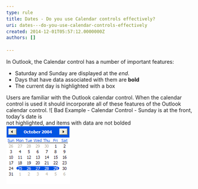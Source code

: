 ```yaml
---
type: rule
title: Dates - Do you use Calendar controls effectively?
uri: dates---do-you-use-calendar-controls-effectively
created: 2014-12-01T05:57:12.0000000Z
authors: []

---
```


In Outlook, the Calendar control has a number of important features:

- Saturday and Sunday are displayed at the *end*.
- Days that have data associated with them are **bold**
- The current day is highlighted with a box

 


Users are familiar with the Outlook calendar control. When the calendar control                      is used it should incorporate all of these features of the Outlook calendar                      control.
![ Bad Example - Calendar Control - Sunday is at the front, today's date is <br>                        not highlighted, and items with data are not bolded![Calendar Control to                              check for this rule.  ](../../assets/CalendarControlBad.gif)
